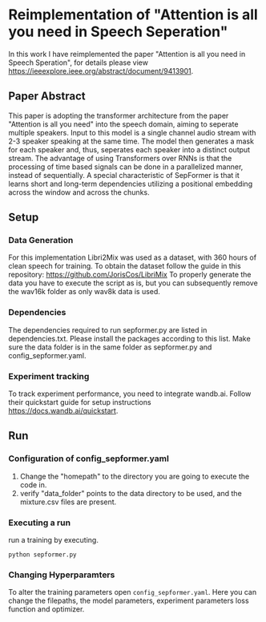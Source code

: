 # Reimplementation of "Attention is all you need in Speech Seperation"
In this work I have reimplemented the paper "Attention is all you need in Speech Speration", for details please view https://ieeexplore.ieee.org/abstract/document/9413901. 
## Paper Abstract
This paper is adopting the transformer architecture from the paper "Attention is all you need" into the speech domain, aiming to seperate multiple speakers. Input to this model is a single channel audio stream with 2-3 speaker speaking at the same time. The model then generates a mask for each speaker and, thus, seperates each speaker into a distinct output stream. 
The advantage of using Transformers over RNNs is that the processing of time based signals can be done in a parallelized manner, instead of sequentially. A special characteristic of SepFormer is that it learns short and long-term dependencies utilizing a positional embedding across the window and across the chunks. 

## Setup

### Data Generation
For this implementation Libri2Mix was used as a dataset, with 360 hours of clean speech for training.
To obtain the dataset follow the guide in this repository: https://github.com/JorisCos/LibriMix
To properly generate the data you have to execute the script as is, but you can subsequently remove the wav16k folder as only wav8k data is used.

### Dependencies
The dependencies required to run sepformer.py are listed in dependencies.txt. Please install the packages according to this list. Make sure the data folder is in the same folder as sepformer.py and config_sepformer.yaml.

### Experiment tracking

To track experiment performance, you need to integrate wandb.ai. Follow their quickstart guide for setup instructions https://docs.wandb.ai/quickstart. 

## Run
### Configuration of config_sepformer.yaml
1. Change the "homepath" to the directory you are going to execute the code in.
2. verify "data_folder" points to the data directory to be used, and the mixture.csv files are present.

### Executing a run 
run a training by executing.

```python sepformer.py```

### Changing Hyperparamters
To alter the training parameters open ```config_sepformer.yaml```.
Here you can change the filepaths, the model parameters, experiment parameters loss function and optimizer.